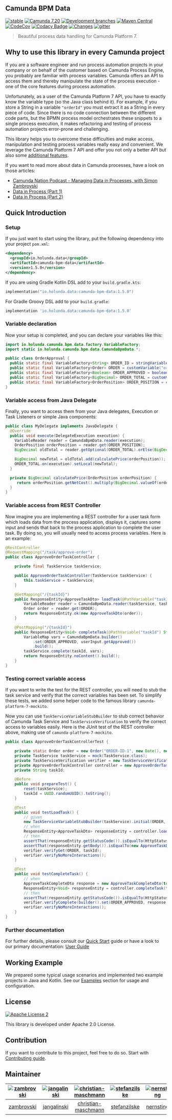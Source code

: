 ## Camunda BPM Data

[![stable](https://img.shields.io/badge/lifecycle-STABLE-green.svg)](https://github.com/holisticon#open-source-lifecycle)
[![Camunda 7.20](https://img.shields.io/badge/Camunda%20Version-7.20-orange.svg)](https://docs.camunda.org/manual/7.20/)
[![Development branches](https://github.com/holunda-io/camunda-bpm-data/actions/workflows/default.yml/badge.svg)](https://github.com/holunda-io/camunda-bpm-data/actions/workflows/default.yml)
[![Maven Central](https://maven-badges.herokuapp.com/maven-central/io.holunda.data/camunda-bpm-data/badge.svg)](https://maven-badges.herokuapp.com/maven-central/io.holunda.data/camunda-bpm-data)
[![CodeCov](https://codecov.io/gh/holunda-io/camunda-bpm-data/branch/master/graph/badge.svg)](https://codecov.io/gh/holunda-io/camunda-bpm-data)
[![Codacy Badge](https://app.codacy.com/project/badge/Grade/02d238f71a8243cb96fd2fe322a710eb)](https://www.codacy.com/gh/holunda-io/camunda-bpm-data/dashboard?utm_source=github.com&amp;utm_medium=referral&amp;utm_content=holunda-io/camunda-bpm-data&amp;utm_campaign=Badge_Grade)
[![Changes](https://img.shields.io/badge/CHANGES---yellow)](https://www.holunda.io/camunda-bpm-data/changelog)
[![gitter](https://badges.gitter.im/holunda-io/camunda-bpm-data.svg)](https://gitter.im/holunda-io/camunda-bpm-data?utm_source=badge&utm_medium=badge&utm_campaign=pr-badge)

> Beautiful process data handling for Camunda Platform 7.

## Why to use this library in every Camunda project

If you are a software engineer and run process automation projects in your company or on behalf of the customer
based on Camunda Process Engine, you probably are familiar with process variables. Camunda offers an API to access
them and thereby manipulate the state of the process execution - one of the core features during process automation.

Unfortunately, as a user of the Camunda Platform 7 API, you have to exactly know the variable type (so the Java class behind it).
For example, if you store a String in a variable `"orderId"` you must extract it as a String in every piece of code.
Since there is no code connection between the different code parts, but the BPMN process model orchestrates
these snippets to a single process execution, it makes refactoring and testing of process automation projects
error-prone and challenging.

This library helps you to overcome these difficulties and make access, manipulation and testing process variables really
easy and convenient. We leverage the Camunda Platform 7 API and offer you not only a better API but also some [additional features](https://www.holunda.io/camunda-bpm-data/snapshot/user-guide/features.html).

If you want to read more about data in Camunda processes, have a look on those articles:

  * [Camunda Nation Podcast - Managing Data in Processes, with Simon Zambrovski](https://podcasts.apple.com/us/podcast/managing-data-in-processes-with-simon-zambrovski/id1478382505?i=1000547023972)
  * [Data in Process (Part 1)](https://medium.com/holisticon-consultants/data-in-process-part-1-2620bf9abd76)
  * [Data in Process (Part 2)](https://medium.com/holisticon-consultants/data-in-process-part-2-7c6a109e6ee2)

## Quick Introduction

### Setup

If you just want to start using the library, put the following dependency into your project `pom.xml`:

``` xml
<dependency>
  <groupId>io.holunda.data</groupId>
  <artifactId>camunda-bpm-data</artifactId>
  <version>1.5.0</version>
</dependency>
```

If you are using Gradle Kotlin DSL add to your `build.gradle.kts`:

``` kotlin
implementation("io.holunda.data:camunda-bpm-data:1.5.0")
```

For Gradle Groovy DSL add to your `build.gradle`:

``` groovy
implementation 'io.holunda.data:camunda-bpm-data:1.5.0'
```
### Variable declaration
Now your setup is completed, and you can declare your variables like this:

``` java
import io.holunda.camunda.bpm.data.factory.VariableFactory;
import static io.holunda.camunda.bpm.data.CamundaBpmData.*;

public class OrderApproval {
  public static final VariableFactory<String> ORDER_ID = stringVariable("orderId");
  public static final VariableFactory<Order> ORDER = customVariable("order", Order.class);
  public static final VariableFactory<Boolean> ORDER_APPROVED = booleanVariable("orderApproved");
  public static final VariableFactory<BigDecimal> ORDER_TOTAL = customVariable("orderTotal", BigDecimal.class);
  public static final VariableFactory<OrderPosition> ORDER_POSITION = customVariable("orderPosition", OrderPosition.class);
}
```
### Variable access from Java Delegate

Finally, you want to access them from your Java delegates, Execution or Task Listeners or simple Java components:

``` java
public class MyDelegate implements JavaDelegate {
  @Override
  public void execute(DelegateExecution execution) {
    VariableReader reader = CamundaBpmData.reader(execution);
    OrderPosition orderPosition = reader.get(ORDER_POSITION);
    BigDecimal oldTotal = reader.getOptional(ORDER_TOTAL).orElse(BigDecimal.ZERO);

    BigDecimal newTotal = oldTotal.add(calculatePrice(orderPosition));
    ORDER_TOTAL.on(execution).setLocal(newTotal);
  }

  private BigDecimal calculatePrice(OrderPosition orderPosition) {
     return orderPosition.getNetCost().multiply(BigDecimal.valueOf(orderPosition.getAmount()));
  }
}
```

### Variable access from REST Controller

Now imagine you are implementing a REST controller for a user task form which
loads data from the process application, displays it, captures some input and
sends that back to the process application to complete the user task. By doing so,
you will usually need to access process variables. Here is an example:

``` java
@RestController
@RequestMapping("/task/approve-order")
public class ApproveOrderTaskController {

    private final TaskService taskService;

    public ApproveOrderTaskController(TaskService taskService) {
        this.taskService = taskService;
    }

    @GetMapping("/{taskId}")
    public ResponseEntity<ApproveTaskDto> loadTask(@PathVariable("taskId") String taskId) {
        VariableReader reader = CamundaBpmData.reader(taskService, taskId);
        Order order = reader.get(ORDER);
        return ResponseEntity.ok(new ApproveTaskDto(order));
    }

    @PostMapping("/{taskId}")
    public ResponseEntity<Void> completeTask(@PathVariable("taskId") String taskId, @RequestBody ApproveTaskCompleteDto userInput) {
        VariableMap vars = CamundaBpmData.builder()
            .set(ORDER_APPROVED, userInput.getApproved())
            .build();
        taskService.complete(taskId, vars);
        return ResponseEntity.noContent().build();
    }
}

```

### Testing correct variable access

If you want to write the test for the REST controller, you will need to stub
the task service and verify that the correct variables has been set. To simplify
these tests, we added some helper code to the famous library `camunda-platform-7-mockito`.

Now you can use `TaskServiceVariableStubBuilder` to stub correct behavior of Camunda Task Service
and `TaskServiceVerification` to verify the correct access to variables easily. Here is the JUnit
test of the REST controller above, making use of `camunda-platform-7-mockito`.

``` java
public class ApproveOrderTaskControllerTest {

    private static Order order = new Order("ORDER-ID-1", new Date(), new ArrayList<>());
    private TaskService taskService = mock(TaskService.class);
    private TaskServiceVerification verifier = new TaskServiceVerification(taskService);
    private ApproveOrderTaskController controller = new ApproveOrderTaskController(taskService);
    private String taskId;

    @Before
    public void prepareTest() {
        reset(taskService);
        taskId = UUID.randomUUID().toString();
    }

    @Test
    public void testLoadTask() {
        // given
        new TaskServiceVariableStubBuilder(taskService).initial(ORDER, order).build();
        // when
        ResponseEntity<ApproveTaskDto> responseEntity = controller.loadTask(taskId);
        // then
        assertThat(responseEntity.getStatusCode()).isEqualTo(HttpStatus.OK);
        assertThat(responseEntity.getBody()).isEqualTo(new ApproveTaskDto(order));
        verifier.verifyGet(ORDER, taskId);
        verifier.verifyNoMoreInteractions();
    }

    @Test
    public void testCompleteTask() {
        // when
        ApproveTaskCompleteDto response = new ApproveTaskCompleteDto(true);
        ResponseEntity<Void> responseEntity = controller.completeTask(taskId, response);
        // then
        assertThat(responseEntity.getStatusCode()).isEqualTo(HttpStatus.NO_CONTENT);
        verifier.verifyComplete(builder().set(ORDER_APPROVED, response.getApproved()).build(), taskId);
        verifier.verifyNoMoreInteractions();
    }
}
```

### Further documentation

For further details, please consult our [Quick Start](https://www.holunda.io/camunda-bpm-data/snapshot/quick-start)
guide or have a look to our primary documentation: [User Guide](https://www.holunda.io/camunda-bpm-data/snapshot/user-guide/motivation.html)

## Working Example

We prepared some typical usage scenarios and implemented two example projects in Java and Kotlin.
See our [Examples](https://www.holunda.io/camunda-bpm-data/snapshot/user-guide/examples.html) section for usage and configuration.

## License

[![Apache License 2](https://img.shields.io/badge/License-Apache%202.0-blue.svg)](LICENSE)

This library is developed under Apache 2.0 License.

## Contribution

If you want to contribute to this project, feel free to do so. Start with [Contributing guide](http://holunda.io/camunda-bpm-data/snapshot/developer-guide/contribution.html).

## Maintainer

[<img alt="zambrovski" src="https://avatars.githubusercontent.com/u/673128?v=4&s=117 width=117">](https://github.com/zambrovski) |[<img alt="jangalinski" src="https://avatars.githubusercontent.com/u/814032?v=4&s=117 width=117">](https://github.com/jangalinski) |[<img alt="christian-maschmann" src="https://avatars.githubusercontent.com/u/44058891?v=4&s=117 width=117">](https://github.com/christian-maschmann) |[<img alt="stefanzilske" src="https://avatars.githubusercontent.com/u/10954564?v=4&s=117 width=117">](https://github.com/stefanzilske) |[<img alt="nernsting" src="https://avatars.githubusercontent.com/u/1822388?v=4&s=117 width=117">](https://github.com/nernsting) |[<img alt="pschalk" src="https://avatars.githubusercontent.com/u/8512329?v=4&s=117 width=117">](https://github.com/pschalk) |[<img alt="srsp" src="https://avatars.githubusercontent.com/u/1210541?v=4&s=117 width=117">](https://github.com/srsp) |
:---:|:---:|:---:|:---:|:---:|:---:|:---:|
[zambrovski](https://github.com/zambrovski)|[jangalinski](https://github.com/jangalinski)|[christian-maschmann](https://github.com/christian-maschmann)|[stefanzilske](https://github.com/stefanzilske)|[nernsting](https://github.com/nernsting)|[pschalk](https://github.com/pschalk)|[srsp](https://github.com/srsp)|
